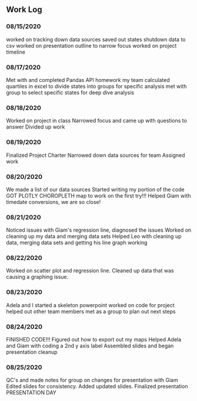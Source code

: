 ## Work Log
### 08/15/2020

worked on tracking down data sources
saved out states shutdown data to csv
worked on presentation outline to narrow focus
worked on project timeline 


### 08/17/2020
Met with and completed Pandas API homework my team
calculated quartiles in excel to divide states into groups for specific analysis
met with group to select specific states for deep dive analysis


### 08/18/2020
Worked on project in class
Narrowed focus and came up with questions to answer
Divided up work


### 08/19/2020
Finalized Project Charter
Narrowed down data sources for team
Assigned work


### 08/20/2020
We made a list of our data sources
Started writing my portion of the code
GOT PLOTLY CHOROPLETH map to work on the first try!!!
Helped Giam with timedate conversions, we are so close!


### 08/21/2020
Noticed issues with Giam's regression line, diagnosed the issues
Worked on cleaning up my data and merging data sets
Helped Leo with cleaning up data, merging data sets and getting his line graph working


### 08/22/2020
Worked on scatter plot and regression line.
Cleaned up data that was causing a graphing issue. 


### 08/23/2020
Adela and I started a skeleton powerpoint
worked on code for project
helped out other team members
met as a group to plan out next steps


### 08/24/2020
FINISHED CODE!!! 
Figured out how to export out my maps
Helped Adela and Giam with coding a 2nd y axis label
Assembled slides and began presentation cleanup


### 08/25/2020
QC's and made notes for group on changes for presentation with Giam
Edited slides for consistency. Added updated slides.
Finalized presentation
PRESENTATION DAY


